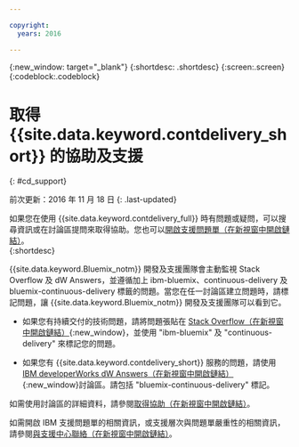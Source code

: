 ```yaml
---

copyright:
  years: 2016

---
```


{:new_window: target="_blank"}
{:shortdesc: .shortdesc}
{:screen:.screen}
{:codeblock:.codeblock}


# 取得 {{site.data.keyword.contdelivery_short}} 的協助及支援    
{: #cd_support}  

前次更新：2016 年 11 月 18 日
{: .last-updated}

如果您在使用 {{site.data.keyword.contdelivery_full}} 時有問題或疑問，可以搜尋資訊或在討論區提問來取得協助。您也可以[開啟支援問題單（在新視窗中開啟鏈結）](https://www.{DomainName}/docs/support/index.html#open-ticket)。    
{:shortdesc}

{{site.data.keyword.Bluemix_notm}} 開發及支援團隊會主動監視 Stack Overflow 及 dW Answers，並遵循加上 ibm-bluemix、continuous-delivery 及 bluemix-continuous-delivery 標籤的問題。當您在任一討論區建立問題時，請標記問題，讓 {{site.data.keyword.Bluemix_notm}} 開發及支援團隊可以看到它。

* 如果您有持續交付的技術問題，請將問題張貼在 [Stack Overflow（在新視窗中開啟鏈結）](http://stackoverflow.com/search?q=ibm-bluemix+continuous-delivery){:new_window}，並使用 "ibm-bluemix" 及 "continuous-delivery" 來標記您的問題。

* 如果您有 {{site.data.keyword.contdelivery_short}} 服務的問題，請使用 [IBM developerWorks dW Answers（在新視窗中開啟鏈結）](https://developer.ibm.com/answers/topics/bluemix-continuous-delivery/?smartspace=bluemix){:new_window}討論區。請包括 "bluemix-continuous-delivery" 標記。

如需使用討論區的詳細資料，請參閱[取得協助（在新視窗中開啟鏈結）](https://www.{DomainName}/docs/support/index.html#getting-help)。

如需開啟 IBM 支援問題單的相關資訊，或支援層次與問題單嚴重性的相關資訊，請參閱[與支援中心聯絡（在新視窗中開啟鏈結）](https://www.{DomainName}/docs/support/index.html#contacting-support)。
